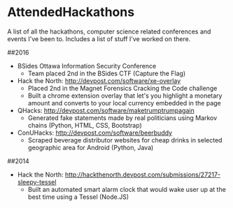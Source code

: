 # AttendedHackathons
A list of all the hackathons, computer science related conferences and events I've been to. Includes a list of stuff I've worked on there.

##2016
- BSides Ottawa Information Security Conference
  * Team placed 2nd in the BSides CTF (Capture the Flag)
- Hack the North: http://devpost.com/software/xe-overlay
  * Placed 2nd in the Magnet Forensics Cracking the Code challenge
  * Built a chrome extension overlay that let's you highlight a monetary amount and converts to your local currency embedded in the page
- QHacks: http://devpost.com/software/maketrumptrumpagain
  * Generated fake statements made by real politicians using Markov chains (Python, HTML, CSS, Bootstrap)
- ConUHacks: http://devpost.com/software/beerbuddy
  * Scraped beverage distributor websites for cheap drinks in selected geographic area for Android (Python, Java)

##2014
- Hack the North: http://hackthenorth.devpost.com/submissions/27217-sleepy-tessel
  * Built an automated smart alarm clock that would wake user up at the best time using a Tessel (Node.JS)
